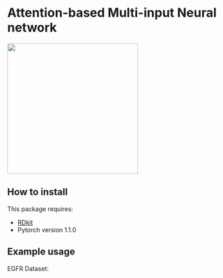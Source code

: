 Attention-based Multi-input Neural network
=============

<img src="https://imgur.com/4FBRFh6" width="300">

## How to install
This package requires:
* [RDkit](http://www.rdkit.org/docs/Install.html)
* Pytorch version 1.1.0

## Example usage

EGFR Dataset:

